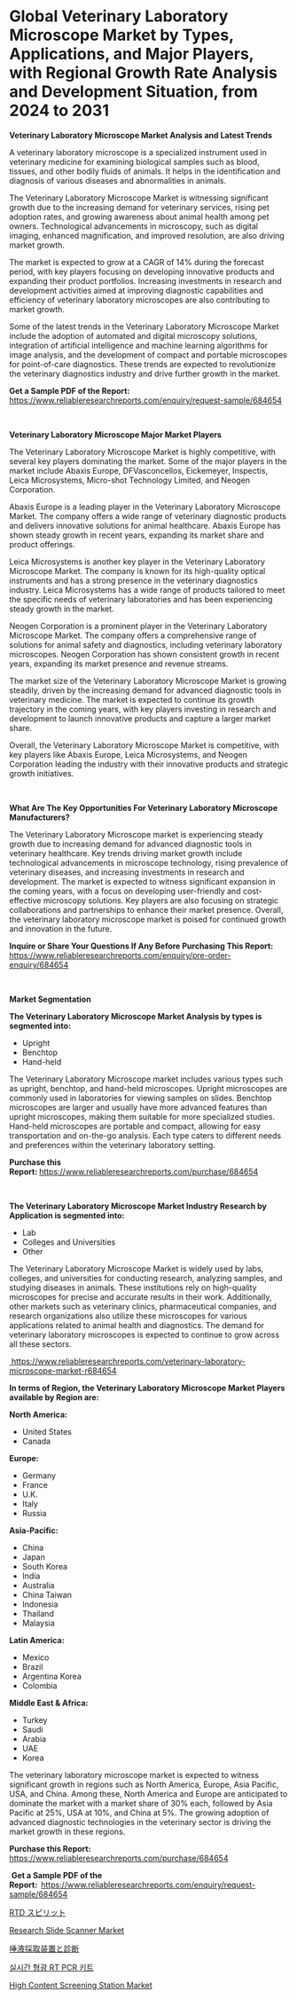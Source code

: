 <p><h1>Global Veterinary Laboratory Microscope Market by Types, Applications, and Major Players, with Regional Growth Rate Analysis and Development Situation, from 2024 to 2031</h1></p><p><strong>Veterinary Laboratory Microscope Market Analysis and Latest Trends</strong></p>
<p><p>A veterinary laboratory microscope is a specialized instrument used in veterinary medicine for examining biological samples such as blood, tissues, and other bodily fluids of animals. It helps in the identification and diagnosis of various diseases and abnormalities in animals.</p><p>The Veterinary Laboratory Microscope Market is witnessing significant growth due to the increasing demand for veterinary services, rising pet adoption rates, and growing awareness about animal health among pet owners. Technological advancements in microscopy, such as digital imaging, enhanced magnification, and improved resolution, are also driving market growth.</p><p>The market is expected to grow at a CAGR of 14% during the forecast period, with key players focusing on developing innovative products and expanding their product portfolios. Increasing investments in research and development activities aimed at improving diagnostic capabilities and efficiency of veterinary laboratory microscopes are also contributing to market growth.</p><p>Some of the latest trends in the Veterinary Laboratory Microscope Market include the adoption of automated and digital microscopy solutions, integration of artificial intelligence and machine learning algorithms for image analysis, and the development of compact and portable microscopes for point-of-care diagnostics. These trends are expected to revolutionize the veterinary diagnostics industry and drive further growth in the market.</p></p>
<p><strong>Get a Sample PDF of the Report:&nbsp;</strong> <a href="https://www.reliableresearchreports.com/enquiry/request-sample/684654">https://www.reliableresearchreports.com/enquiry/request-sample/684654</a></p>
<p>&nbsp;</p>
<p><strong>Veterinary Laboratory Microscope Major Market Players</strong></p>
<p><p>The Veterinary Laboratory Microscope Market is highly competitive, with several key players dominating the market. Some of the major players in the market include Abaxis Europe, DFVasconcellos, Eickemeyer, Inspectis, Leica Microsystems, Micro-shot Technology Limited, and Neogen Corporation.</p><p>Abaxis Europe is a leading player in the Veterinary Laboratory Microscope Market. The company offers a wide range of veterinary diagnostic products and delivers innovative solutions for animal healthcare. Abaxis Europe has shown steady growth in recent years, expanding its market share and product offerings.</p><p>Leica Microsystems is another key player in the Veterinary Laboratory Microscope Market. The company is known for its high-quality optical instruments and has a strong presence in the veterinary diagnostics industry. Leica Microsystems has a wide range of products tailored to meet the specific needs of veterinary laboratories and has been experiencing steady growth in the market.</p><p>Neogen Corporation is a prominent player in the Veterinary Laboratory Microscope Market. The company offers a comprehensive range of solutions for animal safety and diagnostics, including veterinary laboratory microscopes. Neogen Corporation has shown consistent growth in recent years, expanding its market presence and revenue streams.</p><p>The market size of the Veterinary Laboratory Microscope Market is growing steadily, driven by the increasing demand for advanced diagnostic tools in veterinary medicine. The market is expected to continue its growth trajectory in the coming years, with key players investing in research and development to launch innovative products and capture a larger market share.</p><p>Overall, the Veterinary Laboratory Microscope Market is competitive, with key players like Abaxis Europe, Leica Microsystems, and Neogen Corporation leading the industry with their innovative products and strategic growth initiatives.</p></p>
<p>&nbsp;</p>
<p><strong>What Are The Key Opportunities For Veterinary Laboratory Microscope Manufacturers?</strong></p>
<p><p>The Veterinary Laboratory Microscope market is experiencing steady growth due to increasing demand for advanced diagnostic tools in veterinary healthcare. Key trends driving market growth include technological advancements in microscope technology, rising prevalence of veterinary diseases, and increasing investments in research and development. The market is expected to witness significant expansion in the coming years, with a focus on developing user-friendly and cost-effective microscopy solutions. Key players are also focusing on strategic collaborations and partnerships to enhance their market presence. Overall, the veterinary laboratory microscope market is poised for continued growth and innovation in the future.</p></p>
<p><strong>Inquire or Share Your Questions If Any Before Purchasing This Report:</strong> <a href="https://www.reliableresearchreports.com/enquiry/pre-order-enquiry/684654">https://www.reliableresearchreports.com/enquiry/pre-order-enquiry/684654</a></p>
<p>&nbsp;</p>
<p><strong>Market Segmentation</strong></p>
<p><strong>The Veterinary Laboratory Microscope Market Analysis by types is segmented into:</strong></p>
<p><ul><li>Upright</li><li>Benchtop</li><li>Hand-held</li></ul></p>
<p><p>The Veterinary Laboratory Microscope market includes various types such as upright, benchtop, and hand-held microscopes. Upright microscopes are commonly used in laboratories for viewing samples on slides. Benchtop microscopes are larger and usually have more advanced features than upright microscopes, making them suitable for more specialized studies. Hand-held microscopes are portable and compact, allowing for easy transportation and on-the-go analysis. Each type caters to different needs and preferences within the veterinary laboratory setting.</p></p>
<p><strong>Purchase this Report:&nbsp;</strong><a href="https://www.reliableresearchreports.com/purchase/684654">https://www.reliableresearchreports.com/purchase/684654</a></p>
<p>&nbsp;</p>
<p><strong>The Veterinary Laboratory Microscope Market Industry Research by Application is segmented into:</strong></p>
<p><ul><li>Lab</li><li>Colleges and Universities</li><li>Other</li></ul></p>
<p><p>The Veterinary Laboratory Microscope Market is widely used by labs, colleges, and universities for conducting research, analyzing samples, and studying diseases in animals. These institutions rely on high-quality microscopes for precise and accurate results in their work. Additionally, other markets such as veterinary clinics, pharmaceutical companies, and research organizations also utilize these microscopes for various applications related to animal health and diagnostics. The demand for veterinary laboratory microscopes is expected to continue to grow across all these sectors.</p></p>
<p><a href="https://www.reliableresearchreports.com/veterinary-laboratory-microscope-market-r684654">&nbsp;https://www.reliableresearchreports.com/veterinary-laboratory-microscope-market-r684654</a></p>
<p><strong>In terms of Region, the Veterinary Laboratory Microscope Market Players available by Region are:</strong></p>
<p>
    <p> <strong> North America: </strong>
        <ul>
            <li>United States</li>
            <li>Canada</li>
        </ul>
        </p> 
    <p> <strong> Europe: </strong>
        <ul>
            <li>Germany</li>
            <li>France</li>
            <li>U.K.</li>
            <li>Italy</li>
            <li>Russia</li>
        </ul>
        </p> 
    <p> <strong> Asia-Pacific: </strong>
        <ul>
            <li>China</li>
            <li>Japan</li>
            <li>South Korea</li>
            <li>India</li>
            <li>Australia</li>
            <li>China Taiwan</li>
            <li>Indonesia</li>
            <li>Thailand</li>
            <li>Malaysia</li>
        </ul>
        </p> 
    <p> <strong> Latin America: </strong>
        <ul>
            <li>Mexico</li>
            <li>Brazil</li>
            <li>Argentina Korea</li>
            <li>Colombia</li>
        </ul>
        </p> 
    <p> <strong> Middle East & Africa: </strong>
        <ul>
            <li>Turkey</li>
            <li>Saudi</li>
            <li>Arabia</li>
            <li>UAE</li>
            <li>Korea</li>
        </ul>
    </p>
    </p>
<p><p>The veterinary laboratory microscope market is expected to witness significant growth in regions such as North America, Europe, Asia Pacific, USA, and China. Among these, North America and Europe are anticipated to dominate the market with a market share of 30% each, followed by Asia Pacific at 25%, USA at 10%, and China at 5%. The growing adoption of advanced diagnostic technologies in the veterinary sector is driving the market growth in these regions.</p></p>
<p><strong>Purchase this Report: </strong><a href="https://www.reliableresearchreports.com/purchase/684654">https://www.reliableresearchreports.com/purchase/684654</a></p>
<p>&nbsp;<strong>Get a Sample PDF of the Report:&nbsp;&nbsp;</strong><a href="https://www.reliableresearchreports.com/enquiry/request-sample/684654">https://www.reliableresearchreports.com/enquiry/request-sample/684654</a></p>
<p><strong></strong></p>
<p><p><a href="https://github.com/zekaoe592392/Market-Research-Report-List-2/blob/main/7415050118416.md">RTD スピリット</a></p><p><a href="https://github.com/nicoletavirag/Market-Research-Report-List-3/blob/main/research-slide-scanner-market.md">Research Slide Scanner Market</a></p><p><a href="https://github.com/cnnriuez22368/Market-Research-Report-List-2/blob/main/6342233118417.md">唾液採取装置と診断</a></p><p><a href="https://github.com/joyliyu/Market-Research-Report-List-1/blob/main/4440556125863.md">실시간 형광 RT PCR 키트</a></p><p><a href="https://github.com/mauripalmi/Market-Research-Report-List-3/blob/main/high-content-screening-station-market.md">High Content Screening Station Market</a></p></p>